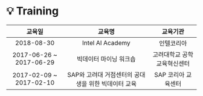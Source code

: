 # :bulb: Training
| 교육일 | 교육명 | 교육기관 |
|:-----:|:------:|:-------:|
|2018-08-30|Intel AI Academy|인텔코리아|
|2017-06-26 ~ 2017-06-29|빅데이터 마이닝 워크숍|고려대학교 공학교육혁신센터|
|2017-02-09 ~ 2017-02-10|SAP와 고려대 거점센터의 공대생을 위한 빅데이터 교육|SAP 코리아 교육센터|
